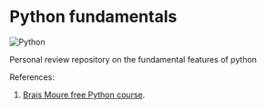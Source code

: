 # Python fundamentals
![Python](https://img.shields.io/badge/Python-3.12+-green?style=for-the-badge&logo=python&logoColor=white&labelColor=101010)

Personal review repository on the fundamental features of python

References:

1. [Brais Moure free Python course](https://github.com/mouredev/Hello-Python).
